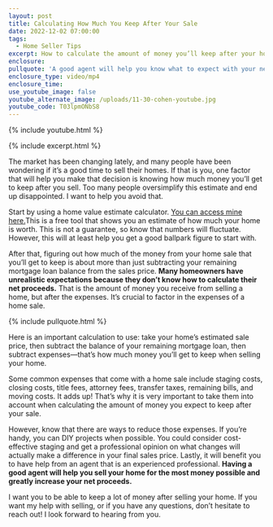 ```yaml
---
layout: post
title: Calculating How Much You Keep After Your Sale
date: 2022-12-02 07:00:00
tags:
  - Home Seller Tips
excerpt: How to calculate the amount of money you’ll keep after your home sale.
enclosure:
pullquote: 'A good agent will help you know what to expect with your net proceeds. '
enclosure_type: video/mp4
enclosure_time:
use_youtube_image: false
youtube_alternate_image: /uploads/11-30-cohen-youtube.jpg
youtube_code: T03lpmONbS8
---
```

{% include youtube.html %}

{% include excerpt.html %}

The market has been changing lately, and many people have been wondering if it’s a good time to sell their homes. If that is you, one factor that will help you make that decision is knowing how much money you’ll get to keep after you sell. Too many people oversimplify this estimate and end up disappointed. I want to help you avoid that.&nbsp;

Start by using a home value estimate calculator. [You can access mine here.](https://cohenteam.smarthomeprice.com/)This is a free tool that shows you an estimate of how much your home is worth. This is not a guarantee, so know that numbers will fluctuate. However, this will at least help you get a good ballpark figure to start with.&nbsp;

After that, figuring out how much of the money from your home sale that you’ll get to keep is about more than just subtracting your remaining mortgage loan balance from the sales price. **Many homeowners have unrealistic expectations because they don’t know how to calculate their net proceeds.** That is the amount of money you receive from selling a home, but after the expenses. It’s crucial to factor in the expenses of a home sale.&nbsp;

{% include pullquote.html %}

Here is an important calculation to use: take your home’s estimated sale price, then subtract the balance of your remaining mortgage loan, then subtract expenses—that’s how much money you’ll get to keep when selling your home.&nbsp;

Some common expenses that come with a home sale include staging costs, closing costs, title fees, attorney fees, transfer taxes, remaining bills, and moving costs. It adds up\! That’s why it is very important to take them into account when calculating the amount of money you expect to keep after your sale.&nbsp;

However, know that there are ways to reduce those expenses. If you’re handy, you can DIY projects when possible. You could consider cost-effective staging and get a professional opinion on what changes will actually make a difference in your final sales price. Lastly, it will benefit you to have help from an agent that is an experienced professional. **Having a good agent will help you sell your home for the most money possible and greatly increase your net proceeds.&nbsp;**

I want you to be able to keep a lot of money after selling your home. If you want my help with selling, or if you have any questions, don’t hesitate to reach out\! I look forward to hearing from you.&nbsp;